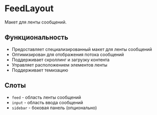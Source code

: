 # FeedLayout

Макет для ленты сообщений.

## Функциональность

- Предоставляет специализированный макет для ленты сообщений
- Оптимизирован для отображения потока сообщений
- Поддерживает скроллинг и загрузку контента
- Управляет расположением элементов ленты
- Поддерживает темизацию

## Слоты

- `feed` - область ленты сообщений
- `input` - область ввода сообщений
- `sidebar` - боковая панель (опционально)
